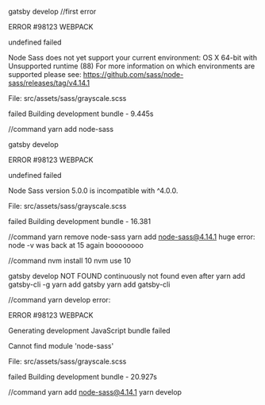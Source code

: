 gatsby develop
//first error

 ERROR #98123  WEBPACK

undefined failed

Node Sass does not yet support your current environment: OS X 64-bit with Unsupported runtime (88)
For more information on which environments are supported please see:
https://github.com/sass/node-sass/releases/tag/v4.14.1

File: src/assets/sass/grayscale.scss

failed Building development bundle - 9.445s

//command
yarn add node-sass

gatsby develop

 ERROR #98123  WEBPACK

undefined failed

Node Sass version 5.0.0 is incompatible with ^4.0.0.

File: src/assets/sass/grayscale.scss

failed Building development bundle - 16.381

//command
yarn remove node-sass
yarn add node-sass@4.14.1
  huge error: node -v was back at 15 again boooooooo

//command
nvm install 10
nvm use 10

gatsby develop
NOT FOUND continuously not found even after
yarn add gatsby-cli -g
yarn add gatsby 
yarn add gatsby-cli

//command
yarn develop
error: 

 ERROR #98123  WEBPACK

Generating development JavaScript bundle failed

Cannot find module 'node-sass'

File: src/assets/sass/grayscale.scss

failed Building development bundle - 20.927s

//command
yarn add node-sass@4.14.1
yarn develop

